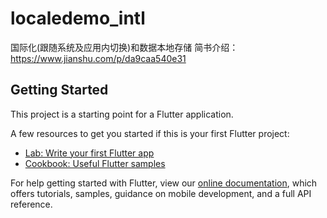 # localedemo_intl

国际化(跟随系统及应用内切换)和数据本地存储
简书介绍：https://www.jianshu.com/p/da9caa540e31

## Getting Started

This project is a starting point for a Flutter application.

A few resources to get you started if this is your first Flutter project:

- [Lab: Write your first Flutter app](https://flutter.dev/docs/get-started/codelab)
- [Cookbook: Useful Flutter samples](https://flutter.dev/docs/cookbook)

For help getting started with Flutter, view our
[online documentation](https://flutter.dev/docs), which offers tutorials,
samples, guidance on mobile development, and a full API reference.
